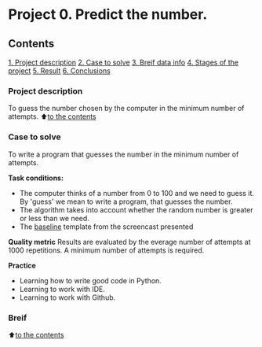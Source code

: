 # Project 0. Predict the number.

## Contents
[1. Project description](https://github.com/AnaSemina/SF_DS_student/tree/main/project_0/readme.md#Project-description)
[2. Case to solve](https://github.com/AnaSemina/SF_DS_student/tree/main/project_0/readme.md#Case-to-solve)
[3. Breif data info](https://github.com/AnaSemina/SF_DS_student/tree/main/project_0/readme.md#Breif-data-info)
[4. Stages of the project](https://github.com/AnaSemina/SF_DS_student/tree/main/project_0/readme.md#Stages-of-the-project)
[5. Result](https://github.com/AnaSemina/SF_DS_student/tree/main/project_0/readme.md#Breif-data-info/#Result)
[6. Conclusions](https://github.com/AnaSemina/SF_DS_student/tree/main/project_0/readme.md#Conclusions)

### Project description
To guess the number chosen by the computer in the minimum number of attempts.
:arrow_up:[to the contents](https://github.com/AnaSemina/SF_DS_student/tree/main/project_0/readme.md#Contents)


### Case to solve
To write a program that guesses the number in the minimum number of attempts.

**Task conditions:**
- The computer thinks of a number from 0 to 100 and we need to guess it. By 'guess' we mean to write a program, that guesses the number.
- The algorithm takes into account whether the random number is greater or less than we need.
- The [baseline](https://colab.research.google.com/drive/1k2WZD8PWWOYFHrpAJoB2eZw06ID7KnFA) template from the screencast presented

**Quality metric**
Results are evaluated by the everage number of attempts at 1000 repetitions. A minimum number of attempts is required.

**Practice**
- Learning how to write good code in Python.
- Learning to work with IDE.
- Learning to work with Github.

### Breif

:arrow_up:[to the contents](https://github.com/AnaSemina/SF_DS_student/tree/main/project_0/readme.md#Contents)